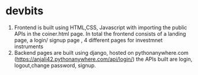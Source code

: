 # devbits
1. Frontend is built using HTML,CSS, Javascript with importing the public APIs in the coiner.html page. In total the frontend consists of a landing page, a login/ signup page , 4 different pages for investmnet instruments 
2. Backend pages are built using django, hosted on pythonanywhere.com (https://anjali42.pythonanywhere.com/api/login/) the APIs built are login, logout,change password, signup.
   
